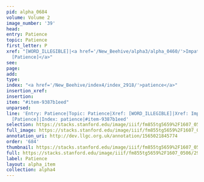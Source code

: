 ```yaml
---
pid: alpha_0684
volume: Volume 2
image_number: '39'
head: 
entry: Patience
topic: Patience
first_letter: P
xref: "[WORD_ILLEGIBLE]|<a href='/New_Beehive/alpha3/alpha_0460/'>Impat</a>|<a href='/New_Beehive/toc_vol2/toc2_122/'>509
  [Patience]</a>"
see: 
page: 
add: 
type: 
index: "<a href='/New_Beehive/index4/index_2918/'>patience</a>"
insertion_xref: 
insertion: 
item: "#item-9387b1eed"
unparsed: 
line: 'Entry: Patience|Topic: Patience|Xref: [WORD_ILLEGIBLE]|Xref: Impat|Xref: 509
  [Patience]|Index: patience|#item-9387b1eed'
selection: https://stacks.stanford.edu/image/iiif/fm855tg5659%2F1607_0506/298,1629,3068,508/full/0/default.jpg
full_image: https://stacks.stanford.edu/image/iiif/fm855tg5659%2F1607_0506/full/full/0/default.jpg
annotation_uri: http://dev.llgc.org.uk/annotation/1565021845774
order: '684'
thumbnail: https://stacks.stanford.edu/image/iiif/fm855tg5659%2F1607_0506/298,1629,600,180/250,/0/default.jpg
full: https://stacks.stanford.edu/image/iiif/fm855tg5659%2F1607_0506/298,1629,3068,508/full/0/default.jpg
label: Patience
layout: alpha_item
collection: alpha4
---
```

